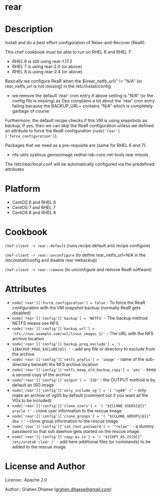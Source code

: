 # rear

Description
===========
Install and do a best effort configuration of Relax-and-Recover (ReaR).

This chef cookbook must be able to run on RHEL 6 and RHEL 7:
- RHEL 6 is still using rear-1.17.2
- RHEL 7 is using rear-2.0 (or above)
- RHEL 8 is using rear-2.4 (or above)

Basically we configure ReaR when the ${rear_netfs_url}" != "N/A" (or rear_netfs_url is not missing) in the /etc/install/config
- we remove the default 'rear' cron entry if above setting is "N/A" (or the config file is missing) as Ops complains a lot about the 'rear' cron entry failing
  because the BACKUP_URL= contains "N/A" which is completely garbage of course

Furthermore, the default recipe checks if this VM is using snapshots as backup, if yes, then we can skip the ReaR configuration unless we defined an attribute
to force the ReaR configuration (`node['rear']['force_configuration']`).

Packages that we need as a pre-requisite are (same for RHEL 6 and 7):
- nfs-utils syslinux genisoimage redhat-lsb-core net-tools rear mtools

The /etc/rear/local.conf will be automatically configured via the predefined attributes

Platform
========
- CentOS 6 and RHEL 6
- CentOS 7 and RHEL 7
- CentOS 8 and RHEL 8

Cookbook
========
`chef-client -r rear::default`  (runs recipe default and recipe configure)

`chef-client -r rear::unconfigure` (to define rear_netfs_url=N/A in the /etc/install/config and disable rear mkbackup)

`chef-client -r rear::remove` (to unconfigure and remove ReaR software)


Attributes
==========
- `node['rear']['force_configuration'] = false` - To force the ReaR configuration with the VM snapshot backup (normally ReaR gets disabled)
- `node['rear']['config']['backup'] = 'NETFS'` - The backup method NETFS means use NFS
- `node['rear']['config']['backup_url'] = 'nfs://nas.example.com/vol/linux_images_1/'` - The URL with the NFS archive location
- `node['rear']['config']['backup_prog_exclude'] = '( ${BACKUP_PROG_EXCLUDE[@]} '` - add any file or directory to exclude from the archive
- `node['rear']['config']['netfs_prefix'] = 'image'` - name of the sub-directory beneath the NFS archive location
- `node['rear']['config']['netfs_keep_old_backup_copy'] = 'yes'` - keep a second copy of the archive
- `node['rear']['config']['output'] = 'ISO'` - the OUTPUT method is by default an ISO image 
- `node['rear']['config']['only_include_vg'] = '( "vg00" )'` - only make an archive of vg00 by default (comment out if you want all the VGs to be included)
- `node['rear']['config']['clone_users'] = '( "${CLONE_USERS[@]}" oracle )'` - clone user information to the rescue image
- `node['rear']['config']['clone_groups'] = '( "${CLONE_GROUPS[@]}" dba )'` - clone group information to the rescue image
- `node['rear']['config']['ssh_root_password'] = '"relax"'` - a dummy password so that ssh daemon gets started on the rescue image
- `node['rear']['config']['copy_as_is'] = '( "${COPY_AS_IS[@]}" /etc/oratab clear )'` - add here additional files (or commands) to be added to the rescue image


License and Author
==================

License:: Apache 2.0

Author:: Gratien Dhaese (gratien.dhaese@gmail.com)
